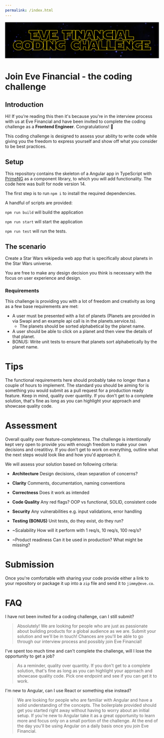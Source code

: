 ```yaml
---
permalink: /index.html
---
```


![eve coding challenge banner](docs/banner.png)
# Join Eve Financial - the coding challenge

## Introduction

Hi! If you're reading this then it's because you're in the interview process with us at Eve Financial and have been invited to complete the coding challenge as a **Frontend Engineer**. Congratulations! 🎉

This coding challenge is designed to assess your ability to write code while giving you the freedom to express yourself and show off what you consider to be best practices.

## Setup

This repository contains the skeleton of a Angular app in TypeScript with [PrimeNG](https://www.primefaces.org/primeng/button) as a component library, to which you will add functionality. The code here was built for node version 14.

The first step is to run `npm i` to install the required dependencies.

A handful of scripts are provided:

`npm run build` will build the application

`npm run start` will start the application 

`npm run test` will run the tests.

## The scenario
Create a Star Wars wikipedia web app that is specifically about planets in the Star Wars universe.

You are free to make any design decision you think is necessary with the focus on user experience and design.

### Requirements
This challenge is providing you with a lot of freedom and creativity as long as a few base requirements are met:
- A user must be presented with a list of planets (Planets are provided in via Swapi and an example api call is in the planets.service.ts).
    - The planets should be sorted alphabetical by the planet name.
- A user should be able to click on a planet and then view the details of that planet.
- BONUS: Write unit tests to ensure that planets sort alphabetically by the planet name.


# Tips

The functional requirements here should probably take no longer than a couple of hours to implement. The standard you should be aiming for is something you would submit as a pull request for a production ready feature. Keep in mind, quality over quantity. If you don't get to a complete solution, that's fine as long as you can highlight your approach and showcase quality code.

# Assessment
Overall quality over feature-completeness. The challenge is intentionally kept very open to provide you with enough freedom to make your own decisions and creatitivy. If you don't get to work on everything, outline what the next steps would look like and how you'd approach it. 

We will assess your solution based on following criteria:

- **Architecture**
Design decisions, clean separation of concerns?

- **Clarity**
Comments, documentation, naming conventions

- **Correctness**
Does it work as intended

- **Code Quality**
Any red flags? OOP vs functional, SOLID, consistent code

- **Security**
Any vulnerabilities e.g. input validations, error handling

- **Testing (BONUS)**
Unit tests, do they exist, do they run?

- ~Scalability
How will it perform with 1 req/s, 10 req/s, 100 req/s? 

- ~Product readiness
Can it be used in production? What might be missing?


# Submission
Once you're comfortable with sharing your code provide either a link to your repository or package it up into a `zip` file and send it to `jimmy@eve.co`.


# FAQ
I have not been invited for a coding challenge, can I still submit?
> Absolutely! We are looking for people who are just as passionate about building products for a global audience as we are. Submit your solution and we'll be in touch! Chances are you'll be able to go through our interview process and possibly join Eve Financial! 

I've spent too much time and can't complete the challenge, will I lose the opportunity to get a job?
> As a reminder, quality over quantity. If you don't get to a complete solution, that's fine as long as you can highlight your approach and showcase quality code. Pick one endpoint and see if you can get it to work.


I'm new to Angular, can I use React or something else instead?
> We are looking for people who are familiar with Angular and have a solid understanding of the concepts. The boilerplate provided should get you started right away without having to worry about an initial setup. If you're new to Angular take it as a great opportunity to learn more and focus only on a small portion of the challenge. At the end of the day you'll be using Angular on a daily basis once you join Eve Financial.



